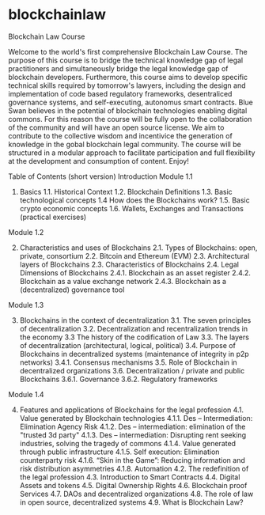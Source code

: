 # blockchainlaw
Blockchain Law Course

Welcome to the world's first comprehensive Blockchain Law Course. The purpose of this course is to bridge the technical knowledge gap of legal practitioners and simultaneously bridge the legal knowledge gap of blockchain developers. Furthermore, this course aims to develop specific technical skills required by tomorrow's lawyers, including the design and implementation of code based regulatory frameworks, desentraliced governance systems, and self-executing, autonomus smart contracts. 
Blue Swan believes in the potential of blockchain technologies enabling digital commons.
For this reason the course will be fully open to the collaboration of the community and will have an open source license. We aim to contribute to the collective wisdom and incentivice the generation of knowledge in the gobal blockchain legal community. The course will be structured in a modular approach to facilitate participation and full flexibility at the development and consumption of content. 
Enjoy!

Table of Contents (short version)
Introduction 
Module 1.1

1.	Basics
1.1.	Historical Context 
1.2.	Blockchain Definitions 
1.3.	Basic technological concepts 
1.4   How does the Blockchains work?
1.5.	Basic crypto economic concepts 
1.6.	Wallets, Exchanges and Transactions (practical exercises)

Module 1.2

2.	Characteristics and uses of Blockchains
2.1.	Types of Blockchains: open, private, consortium
2.2.	Bitcoin and Ethereum (EVM) 
2.3.	Architectural layers of Blockchains 
2.3.	Characteristics of Blockchains 
2.4.	Legal Dimensions of Blockchains
  2.4.1.	Blockchain as an asset register 
  2.4.2.	Blockchain as a value exchange network 
  2.4.3.	Blockchain as a (decentralized) governance tool 

Module 1.3

3.	Blockchains in the context of decentralization
3.1.	The seven principles of decentralization
3.2.	Decentralization and recentralization trends in the economy
3.3   The history of the codification of Law
3.3.	The layers of decentralization (architectural, logical, political)
3.4.	Purpose of Blockchains in decentralized systems (maintenance of integrity in p2p networks)
  3.4.1.	Consensus mechanisms 
3.5.	Role of Blockchain in decentralized organizations 
3.6.	Decentralization / private and public Blockchains
  3.6.1.	Governance
  3.6.2.	Regulatory frameworks

Module 1.4

4.	Features and applications of Blockchains for the legal profession
4.1.	Value generated by Blockchain technologies 
  4.1.1.	Des – Intermediation: Elimination Agency Risk
  4.1.2.	Des – intermediation: elimination of the "trusted 3d party"
  4.1.3.	Des – intermediation: Disrupting rent seeking industries, solving the tragedy of commons
  4.1.4.	Value generated through public infrastructure
  4.1.5.	Self execution: Elimination counterparty risk
  4.1.6.	“Skin in the Game”: Reducing information and risk distribution asymmetries
4.1.8.	Automation
4.2.	The redefinition of the legal profession 
4.3.	Introduction to Smart Contracts
4.4.	Digital Assets and tokens 
4.5.	Digital Ownership Rights
4.6.	Blockchain proof Services 
4.7.	DAOs and decentralized organizations
4.8.	The role of law in open source, decentralized systems
4.9.	What is Blockchain Law?
